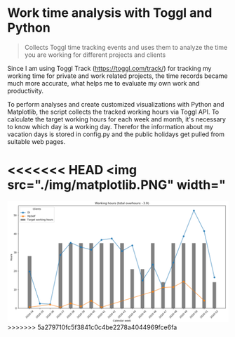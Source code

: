 # Work time analysis with Toggl and Python

> Collects Toggl time tracking events and uses them to analyze the time you are working for different projects and clients

Since I am using Toggl Track (https://toggl.com/track/) for tracking my working time for private and work related projects, the time records became much more accurate, what
helps me to evaluate my own work and productivity.

To perform analyses and create customized visualizations with Python and Matplotlib, the script collects the tracked working hours via Toggl API. To calculate the target working hours for each week and month, it's necessary to know which day is a working day. Therefor the information about my vacation days is stored in config.py and the public holidays get pulled from suitable web pages.

<<<<<<< HEAD
<img src="./img/matplotlib.PNG" width="
=======
<img src="./img/matplotlib.PNG" width="1000">
>>>>>>> 5a279710fc5f3841c0c4be2278a4044969fce6fa
